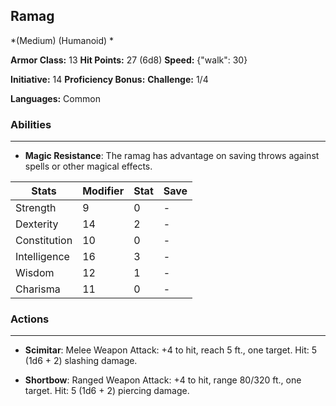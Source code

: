 ## Ramag
*(Medium) (Humanoid) *

**Armor Class:** 13
**Hit Points:** 27 (6d8)
**Speed:** {"walk": 30}

**Initiative:** 14
**Proficiency Bonus:**
**Challenge:** 1/4

**Languages:** Common

### Abilities
 --- 
- **Magic Resistance**: The ramag has advantage on saving throws against spells or other magical effects.



| Stats | Modifier | Stat | Save
| ---- | ---- | ---- | ---- |
| Strength | 9 | 0 | - |
| Dexterity | 14 | 2 | - |
| Constitution | 10 | 0 | - |
| Intelligence | 16 | 3 | - |
| Wisdom | 12 | 1 | - |
| Charisma | 11 | 0 | - |

### Actions
 --- 
- **Scimitar**: Melee Weapon Attack: +4 to hit, reach 5 ft., one target. Hit: 5 (1d6 + 2) slashing damage.

- **Shortbow**: Ranged Weapon Attack: +4 to hit, range 80/320 ft., one target. Hit: 5 (1d6 + 2) piercing damage.

